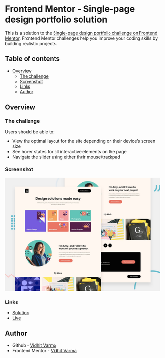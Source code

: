 # Frontend Mentor - Single-page design portfolio solution

This is a solution to the [Single-page design portfolio challenge on Frontend Mentor](https://www.frontendmentor.io/challenges/singlepage-design-portfolio-2MMhyhfKVo). Frontend Mentor challenges help you improve your coding skills by building realistic projects. 

## Table of contents
- [Overview](#overview)
    - [The challenge](#the-challenge)
    - [Screenshot](#screenshot)
    - [Links](#links)
    - [Author](#author)

## Overview

### The challenge

Users should be able to:

- View the optimal layout for the site depending on their device's screen size
- See hover states for all interactive elements on the page
- Navigate the slider using either their mouse/trackpad

### Screenshot

![](./screenshot.png)


### Links
- [Solution](https://github.com/vidhitvarma/Frontend-Mentor-Projects/tree/main/single-page-design-portfolio)
- [Live](https://single-page-design-portfolio-vivarma.netlify.app/)

## Author
- Github - [Vidhit Varma](https://github.com/vidhitvarma)
- Frontend Mentor - [Vidhit Varma](https://www.frontendmentor.io/profile/vidhitvarma)